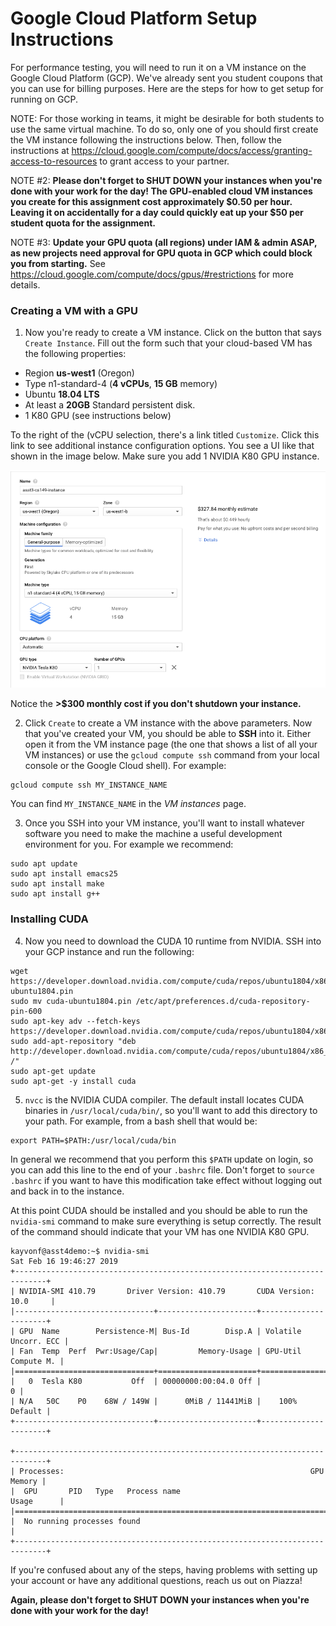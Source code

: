 # Google Cloud Platform Setup Instructions #

For performance testing, you will need to run it on a VM instance on the Google Cloud Platform (GCP). We've already sent you student coupons that you can use for billing purposes. Here are the steps for how to get setup for running on GCP.

NOTE: For those working in teams, it might be desirable for both students to use the same virtual machine. To do so, only one of you should first create the VM instance following the instructions below. Then, follow the instructions at https://cloud.google.com/compute/docs/access/granting-access-to-resources to grant access to your partner.

NOTE #2: __Please don't forget to SHUT DOWN your instances when you're done with your work for the day!  The GPU-enabled cloud VM instances you create for this assignment cost approximately $0.50 per hour.  Leaving it on accidentally for a day could quickly eat up your $50 per student quota for the assignment.__

NOTE #3: __Update your GPU quota (all regions) under IAM & admin ASAP, as new projects need approval for GPU quota in GCP which could block you from starting.__ See https://cloud.google.com/compute/docs/gpus/#restrictions for more details.
   
### Creating a VM with a GPU ###
      
1. Now you're ready to create a VM instance. Click on the button that says `Create Instance`. Fill out the form such that your cloud-based  VM has the following properties: 
  * Region __us-west1__ (Oregon)
  * Type n1-standard-4 (__4 vCPUs__, __15 GB__ memory) 
  * Ubuntu __18.04 LTS__  
  * At least a __20GB__ Standard persistent disk.
  * 1 K80 GPU (see instructions below)
  
To the right of the (vCPU selection, there's a link titled `Customize`. Click this link to see additional instance configuration options.  You see a UI like that shown in the image below.  Make sure you add 1 NVIDIA K80 GPU instance.

![GPU instance creating](handout/gpu_instance.png?raw=true)

Notice the __>$300 monthly cost if you don't shutdown your instance.__

2. Click `Create` to create a VM instance with the above parameters. Now that you've created your VM, you should be able to __SSH__ into it. Either open it from the VM instance page (the one that shows a list of all your VM instances) or use the `gcloud compute ssh` command from your local console or the Google Cloud shell). For example:
~~~~
gcloud compute ssh MY_INSTANCE_NAME
~~~~

You can find `MY_INSTANCE_NAME` in the *VM instances* page.

3. Once you SSH into your VM instance, you'll want to install whatever software you need to make the machine a useful development environment for you.  For example we recommend:
~~~~
sudo apt update
sudo apt install emacs25
sudo apt install make
sudo apt install g++
~~~~

### Installing CUDA ###    

4. Now you need to download the CUDA 10 runtime from NVIDIA. SSH into your GCP instance and run the following:

~~~~
wget https://developer.download.nvidia.com/compute/cuda/repos/ubuntu1804/x86_64/cuda-ubuntu1804.pin
sudo mv cuda-ubuntu1804.pin /etc/apt/preferences.d/cuda-repository-pin-600
sudo apt-key adv --fetch-keys https://developer.download.nvidia.com/compute/cuda/repos/ubuntu1804/x86_64/7fa2af80.pub
sudo add-apt-repository "deb http://developer.download.nvidia.com/compute/cuda/repos/ubuntu1804/x86_64/ /"
sudo apt-get update
sudo apt-get -y install cuda
~~~~ 
 
5. `nvcc` is the NVIDIA CUDA compiler. The default install locates CUDA binaries in `/usr/local/cuda/bin/`, so you'll want to add this directory to your path.  For example, from a bash shell that would be:

~~~~
export PATH=$PATH:/usr/local/cuda/bin
~~~~    

In general we recommend that you perform this `$PATH` update on login, so you can add this line to the end of your `.bashrc` file.  Don't forget to `source .bashrc` if you want to have this modification take effect without logging out and back in to the instance.

At this point CUDA should be installed and you should be able to run the `nvidia-smi` command to make sure everything is setup correctly.  The result of the command should indicate that your VM has one NVIDIA K80 GPU.

~~~~
kayvonf@asst4demo:~$ nvidia-smi
Sat Feb 16 19:46:27 2019       
+-----------------------------------------------------------------------------+
| NVIDIA-SMI 410.79       Driver Version: 410.79       CUDA Version: 10.0     |
|-------------------------------+----------------------+----------------------+
| GPU  Name        Persistence-M| Bus-Id        Disp.A | Volatile Uncorr. ECC |
| Fan  Temp  Perf  Pwr:Usage/Cap|         Memory-Usage | GPU-Util  Compute M. |
|===============================+======================+======================|
|   0  Tesla K80           Off  | 00000000:00:04.0 Off |                    0 |
| N/A   50C    P0    68W / 149W |      0MiB / 11441MiB |    100%      Default |
+-------------------------------+----------------------+----------------------+
                                                                               
+-----------------------------------------------------------------------------+
| Processes:                                                       GPU Memory |
|  GPU       PID   Type   Process name                             Usage      |
|=============================================================================|
|  No running processes found                                                 |
+-----------------------------------------------------------------------------+
~~~~

If you're confused about any of the steps, having problems with setting up your account or have any additional questions, reach us out on Piazza!
  
__Again, please don't forget to SHUT DOWN your instances when you're done with your work for the day!__
